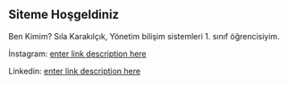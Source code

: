 ## Siteme Hoşgeldiniz

Ben Kimim?
Sıla Karakılçık, Yönetim bilişim sistemleri 1. sınıf öğrencisiyim.

İnstagram:
[enter link description here](https://www.instagram.com/sila.krklck/)

Linkedin:
[enter link description here](https://www.linkedin.com/in/s%C4%B1la-karak%C4%B1l%C3%A7%C4%B1k-85aa66223/)
